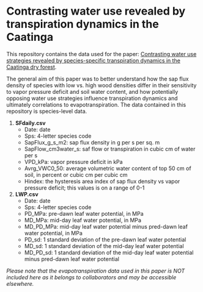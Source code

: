 # Contrasting water use  revealed by transpiration dynamics in the Caatinga 

This repository contains the data used for the paper: [Contrasting water use strategies revealed by species-specific transpiration dynamics in the Caatinga dry forest](https://academic.oup.com/treephys/advance-article/doi/10.1093/treephys/tpad137/7342201?utm_source=advanceaccess&utm_campaign=treephys&utm_medium=email). 

The general aim of this paper was to better understand how the sap flux density of species with low vs. high wood densities differ in their sensitivity to vapor pressure deficit and soil water content, and how potentially opposing water use strategies influence transpiration dynamics and ultimately correlations to evapotranspiration. The data contained in this repository is species-level data. 

1. **SFdaily.csv**
   * Date: date 
   * Sps: 4-letter species code
   * SapFlux_g_s_m2: sap flux density in g per s per sq. m
   * SapFlow_cm3water_s: saf flow or transpiration in cubic cm of water per s
   * VPD_kPa: vapor pressure deficit in kPa
   * Avrg_VWC0_50: average volumetric water content of top 50 cm of soil, in percent or cubic cm per cubic cm
   * Hindex: the hysteresis area index of sap flux density vs vapor pressure deficit; this values is on a  range of 0-1
2. **LWP.csv**
   * Date: date
   * Sps: 4-letter species code
   * PD_MPa: pre-dawn leaf water potential, in MPa
   * MD_MPa: mid-day leaf water potential, in MPa
   * MD_PD_MPa: mid-day leaf water potential minus pred-dawn leaf water potential, in MPa
   * PD_sd: 1 standard deviation of the pre-dawn leaf water potential
   * MD_sd: 1 standard deviation of the mid-day leaf water potential
   * MD_PD_sd: 1 standard deviation of the mid-day leaf water potential minus pred-dawn leaf water potential
  
*Please note that the evapotranspiration data used in this paper is NOT included here as it belongs to collaborators and may be accessible elsewhere.* 


   



 
